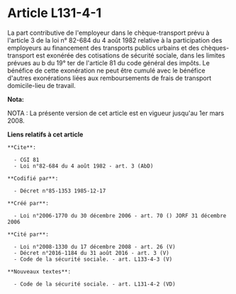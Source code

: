 # Article L131-4-1

La part contributive de l'employeur dans le chèque-transport prévu à l'article 3 de la loi n° 82-684 du 4 août 1982 relative
à la participation des employeurs au financement des transports publics urbains et des chèques-transport est exonérée des
cotisations de sécurité sociale, dans les limites prévues au b du 19° ter de l'article 81 du code général des impôts. Le
bénéfice de cette exonération ne peut être cumulé avec le bénéfice d'autres exonérations liées aux remboursements de frais de
transport domicile-lieu de travail.

**Nota:**

NOTA : La présente version de cet article est en vigueur jusqu'au 1er mars 2008.

**Liens relatifs à cet article**

	**Cite**:

	  - CGI 81
	  - Loi n°82-684 du 4 août 1982 - art. 3 (AbD)

	**Codifié par**:

	  - Décret n°85-1353 1985-12-17

	**Créé par**:

	  - Loi n°2006-1770 du 30 décembre 2006 - art. 70 () JORF 31 décembre 2006

	**Cité par**:

	  - Loi n°2008-1330 du 17 décembre 2008 - art. 26 (V)
	  - Décret n°2016-1184 du 31 août 2016 - art. 3 (V)
	  - Code de la sécurité sociale. - art. L133-4-3 (V)

	**Nouveaux textes**:

	  - Code de la sécurité sociale. - art. L131-4-2 (VD)
